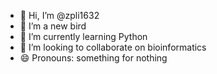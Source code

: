 - 👋 Hi, I’m @zpli1632
- 👀 I’m a new bird
- 🌱 I’m currently learning Python
- 💞️ I’m looking to collaborate on bioinformatics
- 😄 Pronouns: something for nothing

<!---
zpli1632/zpli1632 is a ✨ special ✨ repository because its `README.md` (this file) appears on your GitHub profile.
You can click the Preview link to take a look at your changes.
--->
